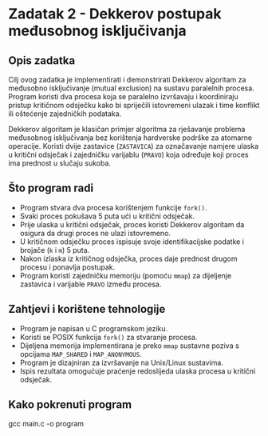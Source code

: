 # Zadatak 2 - Dekkerov postupak međusobnog isključivanja

## Opis zadatka

Cilj ovog zadatka je implementirati i demonstrirati Dekkerov algoritam za međusobno isključivanje (mutual exclusion) na sustavu paralelnih procesa. Program koristi dva procesa koja se paralelno izvršavaju i koordiniraju pristup kritičnom odsječku kako bi spriječili istovremeni ulazak i time konflikt ili oštećenje zajedničkih podataka.

Dekkerov algoritam je klasičan primjer algoritma za rješavanje problema međusobnog isključivanja bez korištenja hardverske podrške za atomarne operacije. Koristi dvije zastavice (`ZASTAVICA`) za označavanje namjere ulaska u kritični odsječak i zajedničku varijablu (`PRAVO`) koja određuje koji proces ima prednost u slučaju sukoba.

## Što program radi

- Program stvara dva procesa korištenjem funkcije `fork()`.
- Svaki proces pokušava 5 puta ući u kritični odsječak.
- Prije ulaska u kritični odsječak, proces koristi Dekkerov algoritam da osigura da drugi proces ne ulazi istovremeno.
- U kritičnom odsječku proces ispisuje svoje identifikacijske podatke i brojače (`k` i `m`) 5 puta.
- Nakon izlaska iz kritičnog odsječka, proces daje prednost drugom procesu i ponavlja postupak.
- Program koristi zajedničku memoriju (pomoću `mmap`) za dijeljenje zastavica i varijable `PRAVO` između procesa.

## Zahtjevi i korištene tehnologije

- Program je napisan u C programskom jeziku.
- Koristi se POSIX funkcija `fork()` za stvaranje procesa.
- Dijeljena memorija implementirana je preko `mmap` sustavne poziva s opcijama `MAP_SHARED` i `MAP_ANONYMOUS`.
- Program je dizajniran za izvršavanje na Unix/Linux sustavima.
- Ispis rezultata omogućuje praćenje redoslijeda ulaska procesa u kritični odsječak.

## Kako pokrenuti program
   gcc main.c -o program
